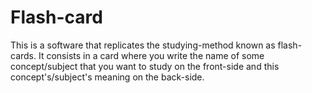 # Flash-card

This is a software that replicates the studying-method known as flash-cards.
It consists in a card where you write the name of some concept/subject that you want to study on the front-side and this concept's/subject's meaning on the back-side.
